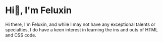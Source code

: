 # Hi👋, I'm Feluxin

Hi there, I'm Feluxin, and while I may not have any exceptional talents or specialties, I do have a keen interest in learning the ins and outs of HTML and CSS code.

